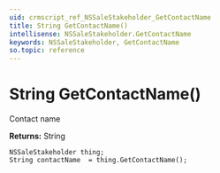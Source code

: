 ```yaml
---
uid: crmscript_ref_NSSaleStakeholder_GetContactName
title: String GetContactName()
intellisense: NSSaleStakeholder.GetContactName
keywords: NSSaleStakeholder, GetContactName
so.topic: reference
---
```


# String GetContactName()

Contact name

**Returns:** String

```crmscript
NSSaleStakeholder thing;
String contactName  = thing.GetContactName();
```

